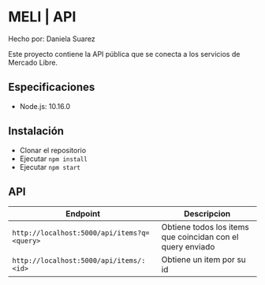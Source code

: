 # MELI | API
Hecho por: Daniela Suarez

Este proyecto contiene la API pública que se conecta a los servicios de Mercado Libre.

## Especificaciones

- Node.js: 10.16.0

## Instalación

- Clonar el repositorio
- Ejecutar `npm install`
- Ejecutar `npm start`

## API

| Endpoint | Descripcion |
|----------|----------|
|`http://localhost:5000/api/items?q=<query>`|Obtiene todos los items que coincidan con el query enviado|
|`http://localhost:5000/api/items/:<id>`|Obtiene un item por su id|
